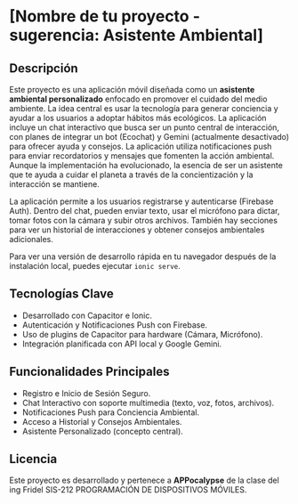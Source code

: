 # [Nombre de tu proyecto - sugerencia: Asistente Ambiental]

## Descripción

Este proyecto es una aplicación móvil diseñada como un **asistente ambiental personalizado** enfocado en promover el cuidado del medio ambiente. La idea central es usar la tecnología para generar conciencia y ayudar a los usuarios a adoptar hábitos más ecológicos. La aplicación incluye un chat interactivo que busca ser un punto central de interacción, con planes de integrar un bot (Ecochat) y Gemini (actualmente desactivado) para ofrecer ayuda y consejos. La aplicación utiliza notificaciones push para enviar recordatorios y mensajes que fomenten la acción ambiental. Aunque la implementación ha evolucionado, la esencia de ser un asistente que te ayuda a cuidar el planeta a través de la concientización y la interacción se mantiene.

La aplicación permite a los usuarios registrarse y autenticarse (Firebase Auth). Dentro del chat, pueden enviar texto, usar el micrófono para dictar, tomar fotos con la cámara y subir otros archivos. También hay secciones para ver un historial de interacciones y obtener consejos ambientales adicionales.

Para ver una versión de desarrollo rápida en tu navegador después de la instalación local, puedes ejecutar `ionic serve`.

## Tecnologías Clave

* Desarrollado con Capacitor e Ionic.
* Autenticación y Notificaciones Push con Firebase.
* Uso de plugins de Capacitor para hardware (Cámara, Micrófono).
* Integración planificada con API local y Google Gemini.

## Funcionalidades Principales

* Registro e Inicio de Sesión Seguro.
* Chat Interactivo con soporte multimedia (texto, voz, fotos, archivos).
* Notificaciones Push para Conciencia Ambiental.
* Acceso a Historial y Consejos Ambientales.
* Asistente Personalizado (concepto central).

## Licencia

Este proyecto es desarrollado y pertenece a **APPocalypse** de la clase del ing Fridel SIS-212 PROGRAMACIÓN DE DISPOSITIVOS MÓVILES.